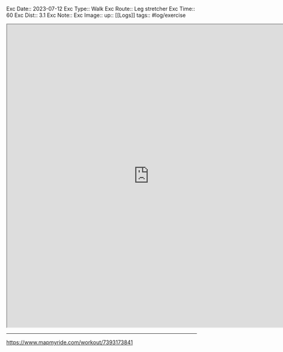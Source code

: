 Exc Date::  2023-07-12
Exc Type:: Walk
Exc Route:: Leg stretcher 
Exc Time:: 60
Exc Dist:: 3.1
Exc Note:: 
Exc Image:: 
up:: [[Logs]]
tags:: #log/exercise 

<iframe height=800 width=750 src="https://www.mapmyride.com/workout/7393173841"></iframe>

---



https://www.mapmyride.com/workout/7393173841